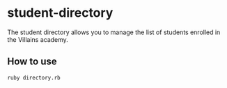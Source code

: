 # student-directory

The student directory allows you to manage the list of students enrolled in the Villains academy.

## How to use ##

```shell
ruby directory.rb
```
